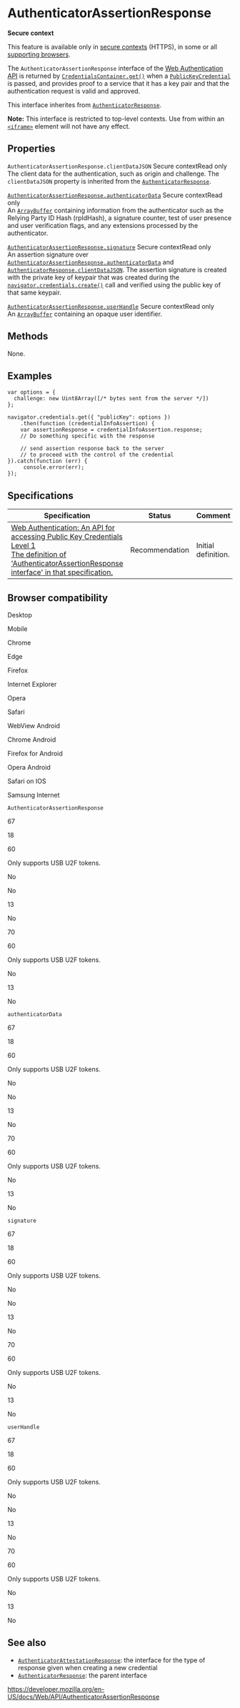 # AuthenticatorAssertionResponse

**Secure context**

This feature is available only in [secure contexts](https://developer.mozilla.org/en-US/docs/Web/Security/Secure_Contexts) (HTTPS), in some or all [supporting browsers](#browser_compatibility).

The `AuthenticatorAssertionResponse` interface of the [Web Authentication API](web_authentication_api) is returned by [`CredentialsContainer.get()`](credentialscontainer/get) when a [`PublicKeyCredential`](publickeycredential) is passed, and provides proof to a service that it has a key pair and that the authentication request is valid and approved.

This interface inherites from [`AuthenticatorResponse`](authenticatorresponse).

**Note:** This interface is restricted to top-level contexts. Use from within an [`<iframe>`](https://developer.mozilla.org/en-US/docs/Web/HTML/Element/iframe) element will not have any effect.

## Properties

`AuthenticatorAssertionResponse.clientDataJSON` <span class="notecard inline secure">Secure context</span><span class="badge inline readonly">Read only </span>  
The client data for the authentication, such as origin and challenge. The <span class="page-not-created">`clientDataJSON`</span> property is inherited from the [`AuthenticatorResponse`](authenticatorresponse).

[`AuthenticatorAssertionResponse.authenticatorData`](authenticatorassertionresponse/authenticatordata) <span class="notecard inline secure">Secure context</span><span class="badge inline readonly">Read only </span>  
An [`ArrayBuffer`](https://developer.mozilla.org/en-US/docs/Web/JavaScript/Reference/Global_Objects/ArrayBuffer) containing information from the authenticator such as the Relying Party ID Hash (rpIdHash), a signature counter, test of user presence and user verification flags, and any extensions processed by the authenticator.

[`AuthenticatorAssertionResponse.signature`](authenticatorassertionresponse/signature) <span class="notecard inline secure">Secure context</span><span class="badge inline readonly">Read only </span>  
An assertion signature over [`AuthenticatorAssertionResponse.authenticatorData`](authenticatorassertionresponse/authenticatordata) and [`AuthenticatorResponse.clientDataJSON`](authenticatorresponse/clientdatajson). The assertion signature is created with the private key of keypair that was created during the [`navigator.credentials.create()`](credentialscontainer/create) call and verified using the public key of that same keypair.

[`AuthenticatorAssertionResponse.userHandle`](authenticatorassertionresponse/userhandle) <span class="notecard inline secure">Secure context</span><span class="badge inline readonly">Read only </span>  
An [`ArrayBuffer`](https://developer.mozilla.org/en-US/docs/Web/JavaScript/Reference/Global_Objects/ArrayBuffer) containing an opaque user identifier.

## Methods

None.

## Examples

    var options = {
      challenge: new Uint8Array([/* bytes sent from the server */])
    };

    navigator.credentials.get({ "publicKey": options })
        .then(function (credentialInfoAssertion) {
        var assertionResponse = credentialInfoAssertion.response;
        // Do something specific with the response

        // send assertion response back to the server
        // to proceed with the control of the credential
    }).catch(function (err) {
         console.error(err);
    });

## Specifications

<table><thead><tr class="header"><th>Specification</th><th>Status</th><th>Comment</th></tr></thead><tbody><tr class="odd"><td><a href="https://w3c.github.io/webauthn/#iface-authenticatorassertionresponse">Web Authentication: An API for accessing Public Key Credentials Level 1<br />
<span class="small">The definition of 'AuthenticatorAssertionResponse interface' in that specification.</span></a></td><td><span class="spec-rec">Recommendation</span></td><td>Initial definition.</td></tr></tbody></table>

## Browser compatibility

Desktop

Mobile

Chrome

Edge

Firefox

Internet Explorer

Opera

Safari

WebView Android

Chrome Android

Firefox for Android

Opera Android

Safari on IOS

Samsung Internet

`AuthenticatorAssertionResponse`

67

18

60

Only supports USB U2F tokens.

No

No

13

No

70

60

Only supports USB U2F tokens.

No

13

No

`authenticatorData`

67

18

60

Only supports USB U2F tokens.

No

No

13

No

70

60

Only supports USB U2F tokens.

No

13

No

`signature`

67

18

60

Only supports USB U2F tokens.

No

No

13

No

70

60

Only supports USB U2F tokens.

No

13

No

`userHandle`

67

18

60

Only supports USB U2F tokens.

No

No

13

No

70

60

Only supports USB U2F tokens.

No

13

No

## See also

- [`AuthenticatorAttestationResponse`](authenticatorattestationresponse): the interface for the type of response given when creating a new credential
- [`AuthenticatorResponse`](authenticatorresponse): the parent interface

<a href="https://developer.mozilla.org/en-US/docs/Web/API/AuthenticatorAssertionResponse" class="_attribution-link">https://developer.mozilla.org/en-US/docs/Web/API/AuthenticatorAssertionResponse</a>
